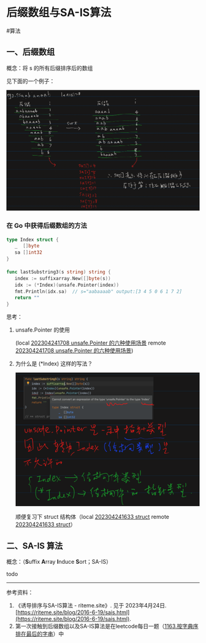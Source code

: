 # 后缀数组与SA-IS算法

<!--more-->

#算法

## 一、后缀数组

概念：将 s 的所有后缀排序后的数组

见下面的一个例子：

![](images/posts/Pasted%20image%2020230424145648.png)

### 在 Go 中获得后缀数组的方法
```go
type Index struct {  
   _  []byte  
   sa []int32  
}  
  
func lastSubstring3(s string) string {  
   index := suffixarray.New([]byte(s))  
   idx := (*Index)(unsafe.Pointer(index))  
   fmt.Println(idx.sa)  // s="aabaaaab" output:[3 4 5 0 6 1 7 2]
   return ""  
}
```
思考：
1. unsafe.Pointer 的使用

	(local [202304241708 unsafe.Pointer 的六种使用场景](content/posts/go/golang-origin/202304241708%20unsafe.Pointer%20的六种使用场景.md) remote [202304241708 unsafe.Pointer 的六种使用场景](http://honghuiqiang.com/202304241708-unsafe.pointer-%E7%9A%84%E5%85%AD%E7%A7%8D%E4%BD%BF%E7%94%A8%E5%9C%BA%E6%99%AF))

1. 为什么是 (\*Index) 这样的写法？

	![](images/posts/Pasted%20image%2020230424165450.png)
	
	顺便复习下 struct 结构体（local [202304241633 struct](content/posts/go/golang-simple/202304241633%20struct.md) remote [202304241633 struct](http://honghuiqiang.com/202304241633-struct)）

## 二、SA-IS 算法

概念：（**S**uffix **A**rray **I**nduce **S**ort；SA-IS）

todo

---
参考资料：
1. 《诱导排序与SA-IS算法 - riteme.site》. 见于 2023年4月24日. [https://riteme.site/blog/2016-6-19/sais.html](https://riteme.site/blog/2016-6-19/sais.html).
2. 第一次接触到后缀数组以及SA-IS算法是在leetcode每日一题（[1163.按字典序排在最后的字串](https://leetcode.cn/problems/last-substring-in-lexicographical-order/)）中
